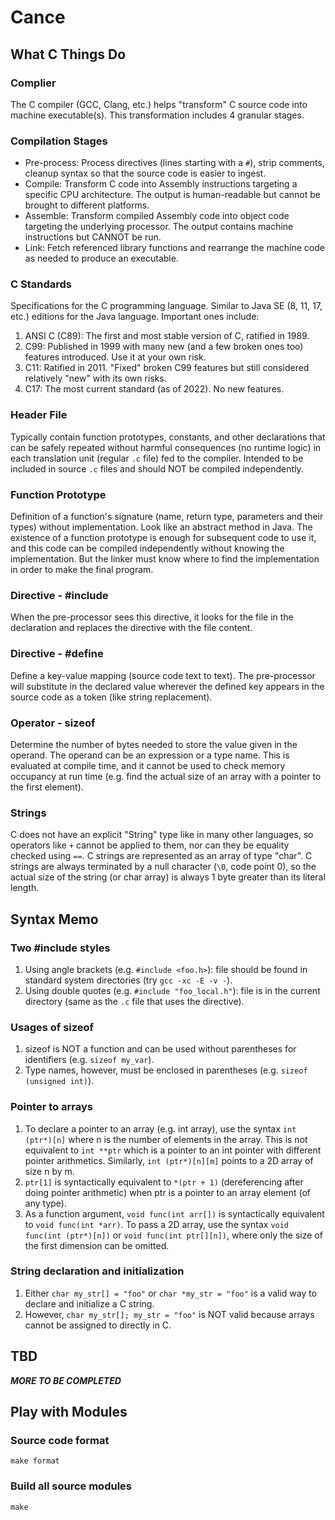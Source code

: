 # Cance

## What C Things Do
### Complier
The C compiler (GCC, Clang, etc.) helps "transform" C source code into machine executable(s). This transformation includes 4 granular stages.

### Compilation Stages
* Pre-process: Process directives (lines starting with a `#`), strip comments, cleanup syntax so that the source code is easier to ingest.
* Compile: Transform C code into Assembly instructions targeting a specific CPU architecture. The output is human-readable but cannot be brought to different platforms.
* Assemble: Transform compiled Assembly code into object code targeting the underlying processor. The output contains machine instructions but CANNOT be run.
* Link: Fetch referenced library functions and rearrange the machine code as needed to produce an executable.

### C Standards
Specifications for the C programming language. Similar to Java SE (8, 11, 17, etc.) editions for the Java language. Important ones include:
1. ANSI C (C89): The first and most stable version of C, ratified in 1989.
2. C99: Published in 1999 with many new (and a few broken ones too) features introduced. Use it at your own risk.
3. C11: Ratified in 2011. "Fixed" broken C99 features but still considered relatively "new" with its own risks.
4. C17: The most current standard (as of 2022). No new features.

### Header File
Typically contain function prototypes, constants, and other declarations that can be safely repeated without harmful consequences (no runtime logic) in each translation unit (regular `.c` file) fed to the compiler. Intended to be included in source `.c` files and should NOT be compiled independently.

### Function Prototype
Definition of a function's signature (name, return type, parameters and their types) without implementation. Look like an abstract method in Java. The existence of a function prototype is enough for subsequent code to use it, and this code can be compiled independently without knowing the implementation. But the linker must know where to find the implementation in order to make the final program.

### Directive - \#include
When the pre-processor sees this directive, it looks for the file in the declaration and replaces the directive with the file content.

### Directive - \#define
Define a key-value mapping (source code text to text). The pre-processor will substitute in the declared value wherever the defined key appears in the source code as a token (like string replacement).

### Operator - sizeof
Determine the number of bytes needed to store the value given in the operand. The operand can be an expression or a type name. This is evaluated at compile time, and it cannot be used to check memory occupancy at run time (e.g. find the actual size of an array with a pointer to the first element).

### Strings
C does not have an explicit "String" type like in many other languages, so operators like `+` cannot be applied to them, nor can they be equality checked using `==`. C strings are represented as an array of type "char". C strings are always terminated by a null character (`\0`, code point 0), so the actual size of the string (or char array) is always 1 byte greater than its literal length.

## Syntax Memo
### Two \#include styles
1. Using angle brackets (e.g. `#include <foo.h>`): file should be found in standard system directories (try `gcc -xc -E -v -`).
2. Using double quotes (e.g. `#include "foo_local.h"`): file is in the current directory (same as the `.c` file that uses the directive).

### Usages of sizeof
1. sizeof is NOT a function and can be used without parentheses for identifiers (e.g. `sizeof my_var`).
2. Type names, however, must be enclosed in parentheses (e.g. `sizeof (unsigned int)`).

### Pointer to arrays
1. To declare a pointer to an array (e.g. int array), use the syntax `int (ptr*)[n]` where n is the number of elements in the array. This is not equivalent to `int **ptr` which is a pointer to an int pointer with different pointer arithmetics. Similarly, `int (ptr*)[n][m]` points to a 2D array of size n by m.
2. `ptr[1]` is syntactically equivalent to `*(ptr + 1)` (dereferencing after doing pointer arithmetic) when ptr is a pointer to an array element (of any type).
3. As a function argument, `void func(int arr[])` is syntactically equivalent to `void func(int *arr)`. To pass a 2D array, use the syntax `void func(int (ptr*)[n])` or `void func(int ptr[][n])`, where only the size of the first dimension can be omitted.

### String declaration and initialization
1. Either `char my_str[] = "foo"` or `char *my_str = "foo"` is a valid way to declare and initialize a C string.
2. However, `char my_str[]; my_str = "foo"` is NOT valid because arrays cannot be assigned to directly in C.

## TBD
***MORE TO BE COMPLETED***

## Play with Modules

### Source code format
`make format`

### Build all source modules
`make`
